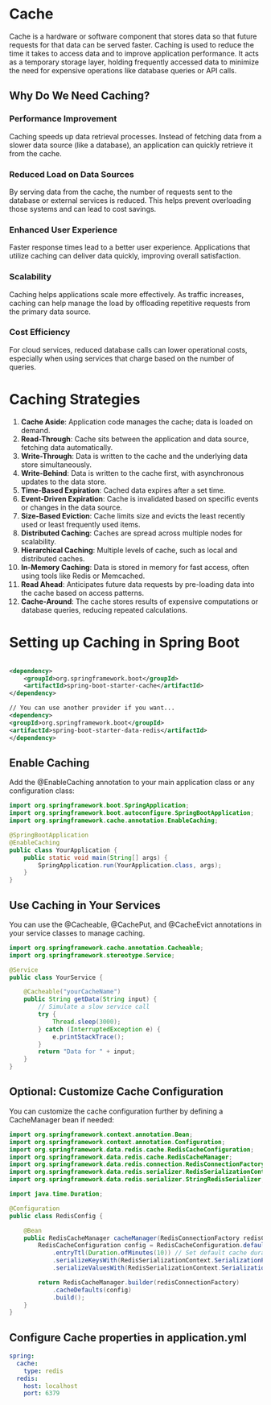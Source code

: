 # Cache

Cache is a hardware or software component that stores data so that future requests for that data can be served faster. Caching is used to reduce the time it takes to access data and to improve application performance. It acts as a temporary storage layer, holding frequently accessed data to minimize the need for expensive operations like database queries or API calls.


## Why Do We Need Caching?

### Performance Improvement
Caching speeds up data retrieval processes. Instead of fetching data from a slower data source (like a database), an application can quickly retrieve it from the cache.

### Reduced Load on Data Sources
By serving data from the cache, the number of requests sent to the database or external services is reduced. This helps prevent overloading those systems and can lead to cost savings.

### Enhanced User Experience
Faster response times lead to a better user experience. Applications that utilize caching can deliver data quickly, improving overall satisfaction.

### Scalability
Caching helps applications scale more effectively. As traffic increases, caching can help manage the load by offloading repetitive requests from the primary data source.

### Cost Efficiency
For cloud services, reduced database calls can lower operational costs, especially when using services that charge based on the number of queries.


# Caching Strategies

1. **Cache Aside**: Application code manages the cache; data is loaded on demand.
2. **Read-Through**: Cache sits between the application and data source, fetching data automatically.
3. **Write-Through**: Data is written to the cache and the underlying data store simultaneously.
4. **Write-Behind**: Data is written to the cache first, with asynchronous updates to the data store.
5. **Time-Based Expiration**: Cached data expires after a set time.
6. **Event-Driven Expiration**: Cache is invalidated based on specific events or changes in the data source.
7. **Size-Based Eviction**: Cache limits size and evicts the least recently used or least frequently used items.
8. **Distributed Caching**: Caches are spread across multiple nodes for scalability.
9. **Hierarchical Caching**: Multiple levels of cache, such as local and distributed caches.
10. **In-Memory Caching**: Data is stored in memory for fast access, often using tools like Redis or Memcached.
11. **Read Ahead**: Anticipates future data requests by pre-loading data into the cache based on access patterns.
12. **Cache-Around**: The cache stores results of expensive computations or database queries, reducing repeated calculations.


# Setting up Caching in Spring Boot 

```xml

<dependency>
    <groupId>org.springframework.boot</groupId>
    <artifactId>spring-boot-starter-cache</artifactId>
</dependency>

// You can use another provider if you want...
<dependency>
<groupId>org.springframework.boot</groupId>
<artifactId>spring-boot-starter-data-redis</artifactId>
</dependency>

```

## Enable Caching 

Add the @EnableCaching annotation to your main application class or any configuration class:


```java
import org.springframework.boot.SpringApplication;
import org.springframework.boot.autoconfigure.SpringBootApplication;
import org.springframework.cache.annotation.EnableCaching;

@SpringBootApplication
@EnableCaching
public class YourApplication {
    public static void main(String[] args) {
        SpringApplication.run(YourApplication.class, args);
    }
}

```

## Use Caching in Your Services

You can use the @Cacheable, @CachePut, and @CacheEvict annotations in your service classes to manage caching.

```java
import org.springframework.cache.annotation.Cacheable;
import org.springframework.stereotype.Service;

@Service
public class YourService {

    @Cacheable("yourCacheName")
    public String getData(String input) {
        // Simulate a slow service call
        try {
            Thread.sleep(3000);
        } catch (InterruptedException e) {
            e.printStackTrace();
        }
        return "Data for " + input;
    }
}


```

## Optional: Customize Cache Configuration
You can customize the cache configuration further by defining a CacheManager bean if needed:

```java 
import org.springframework.context.annotation.Bean;
import org.springframework.context.annotation.Configuration;
import org.springframework.data.redis.cache.RedisCacheConfiguration;
import org.springframework.data.redis.cache.RedisCacheManager;
import org.springframework.data.redis.connection.RedisConnectionFactory;
import org.springframework.data.redis.serializer.RedisSerializationContext;
import org.springframework.data.redis.serializer.StringRedisSerializer;

import java.time.Duration;

@Configuration
public class RedisConfig {

    @Bean
    public RedisCacheManager cacheManager(RedisConnectionFactory redisConnectionFactory) {
        RedisCacheConfiguration config = RedisCacheConfiguration.defaultCacheConfig()
            .entryTtl(Duration.ofMinutes(10)) // Set default cache duration
            .serializeKeysWith(RedisSerializationContext.SerializationPair.fromSerializer(new StringRedisSerializer()))
            .serializeValuesWith(RedisSerializationContext.SerializationPair.fromSerializer(new GenericJackson2JsonRedisSerializer()));

        return RedisCacheManager.builder(redisConnectionFactory)
            .cacheDefaults(config)
            .build();
    }
}


```

## Configure Cache properties in application.yml 

```yaml
spring:
  cache:
    type: redis
  redis:
    host: localhost
    port: 6379

```
